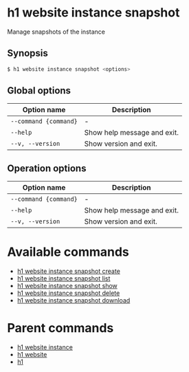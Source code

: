 
# h1 website instance snapshot

Manage snapshots of the instance

## Synopsis

```bash
$ h1 website instance snapshot <options>
```

## Global options

| Option name               | Description                 |
| ------------------------- | --------------------------- |
| ```--command {command}``` | -                           |
| ```--help```              | Show help message and exit. |
| ```--v, --version```      | Show version and exit.      |

## Operation options

| Option name               | Description                 |
| ------------------------- | --------------------------- |
| ```--command {command}``` | -                           |
| ```--help```              | Show help message and exit. |
| ```--v, --version```      | Show version and exit.      |

# Available commands

* [h1 website instance snapshot create](./create/README.md)
* [h1 website instance snapshot list](./list/README.md)
* [h1 website instance snapshot show](./show/README.md)
* [h1 website instance snapshot delete](./delete/README.md)
* [h1 website instance snapshot download](./download/README.md)

# Parent commands

* [h1 website instance](./../README.md)
* [h1 website](./../../README.md)
* [h1](./../../../README.md)
